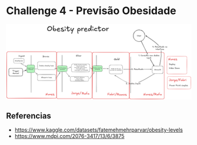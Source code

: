 # Challenge 4 - Previsão Obesidade


![alt text](./docs/image.png)

## Referencias

* https://www.kaggle.com/datasets/fatemehmehrparvar/obesity-levels
* https://www.mdpi.com/2076-3417/13/6/3875